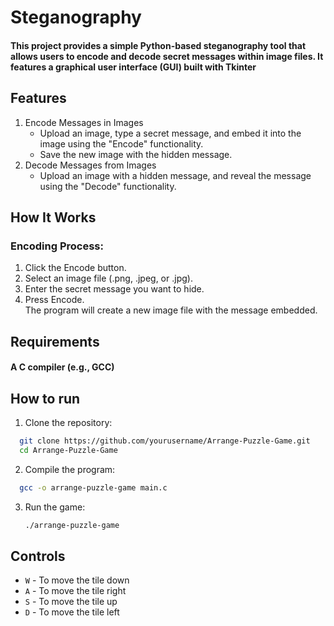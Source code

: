 # Steganography
#### This project provides a simple Python-based steganography tool that allows users to encode and decode secret messages within image files. It features a graphical user interface (GUI) built with Tkinter


## Features
1. Encode Messages in Images
   * Upload an image, type a secret message, and embed it into the image using the "Encode" functionality.
   * Save the new image with the hidden message.
2. Decode Messages from Images
   * Upload an image with a hidden message, and reveal the message using the "Decode" functionality.


## How It Works
### Encoding Process:
  1. Click the Encode button.
  2. Select an image file (.png, .jpeg, or .jpg).
  3. Enter the secret message you want to hide.
  4. Press Encode.  
    The program will create a new image file with the message embedded.



## Requirements
#### A C compiler (e.g., GCC)

## How to run
1. Clone the repository:
  ```bash
    git clone https://github.com/yourusername/Arrange-Puzzle-Game.git
    cd Arrange-Puzzle-Game
  ```

2. Compile the program:
  ```bash
    gcc -o arrange-puzzle-game main.c
  ```

3. Run the game:
   ```bash
   ./arrange-puzzle-game
   ```

## Controls
* `W` - To move the tile down
* `A` - To move the tile right
* `S` - To move the tile up
* `D` - To move the tile left
